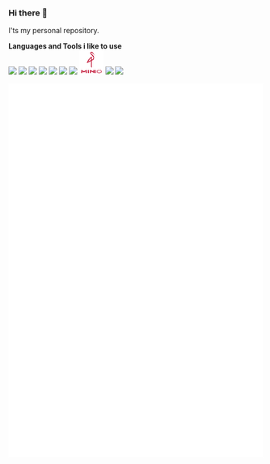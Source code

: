 ### Hi there 👋

I'ts my personal repository.

**Languages and Tools i like to use**  
<img src="https://img.icons8.com/color/48/000000/c-sharp-logo.png"/>
<img src="https://img.icons8.com/color/48/000000/mongodb.png"/>
<img src="https://img.icons8.com/color/48/000000/javascript.png"/>
<img src="https://img.icons8.com/color/48/000000/docker.png"/>
<img src="https://img.icons8.com/color/48/000000/visual-studio.png"/>
<img src="https://img.icons8.com/color/48/000000/git.png"/>
<img src="https://img.icons8.com/color/48/000000/microsoft-sql-server.png"/>
<img src="https://github.com/W-Maxo/W-Maxo/blob/main/minio48.png?raw=true"/>
<img src="https://img.icons8.com/color/48/000000/postgreesql.png"/>
<img src="https://cdn.icon-icons.com/icons2/2415/PNG/48/redis_plain_wordmark_logo_icon_146367.png"/>

![Metrics](/github-metrics.svg)

<!--
**W-Maxo/W-Maxo** is a ✨ _special_ ✨ repository because its `README.md` (this file) appears on your GitHub profile.

Here are some ideas to get you started:

- 🔭 I’m currently working on ...
- 🌱 I’m currently learning ...
- 👯 I’m looking to collaborate on ...
- 🤔 I’m looking for help with ...
- 💬 Ask me about ...
- 📫 How to reach me: ...
- 😄 Pronouns: ...
- ⚡ Fun fact: ...
-->
